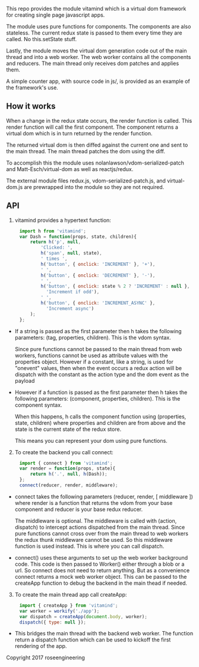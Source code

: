 
This repo provides the module vitamind which is a virtual dom framework
for creating single page javascript apps.

The module uses pure functions for components.  The components are also
stateless. The current redux state is passed to them every time 
they are called.  No this.setState stuff.

Lastly, the module moves the virtual dom generation code out of the
main thread and into a web worker.  The web worker contains all the components 
and reducers.  The main thread only receives dom patches and applies them.

A simple counter app, with source code in js/, is provided as an
example of the framework's use.


## How it works

When a change in the redux state occurs, the render function 
is called.  This render function will call the first component.
The component returns a virtual dom which is in turn returned by
the render function.

The returned virtual dom is then diffed against the current one and sent
to the main thread.  The main thread patches the dom using the diff.

To accomplish this the module uses nolanlawson/vdom-serialized-patch and 
Matt-Esch/virtual-dom as well as reactjs/redux.

The external module files redux.js, vdom-serialized-patch.js, and virtual-dom.js 
are prewrapped into the module so they are not required.


## API

1. vitamind provides a hypertext function:

```javascript
     import h from 'vitamind';
     var Dash = function(props, state, children){
         return h('p', null,
             'Clicked: ',
             h('span', null, state),
             ' times ',
             h('button', { onclick: 'INCREMENT' }, '+'),
             ' ',
             h('button', { onclick: 'DECREMENT' }, '-'),
             ' ',
             h('button', { onclick: state % 2 ? 'INCREMENT' : null }, 
               'Increment if odd'),
             ' ',
             h('button', { onclick: 'INCREMENT_ASYNC' }, 
               'Increment async')
         );
     };
```

*  If a string is passed as the first parameter then h takes the
   following parameters: (tag, properties, children).  This is the vdom
   syntax.

   Since pure functions cannot be passed to the main thread
   from web workers, functions cannot be used as attribute values with the
   properties object.  However if a constant, like a string, is used
   for "onevent" values,
   then when the event occurs a redux action will be dispatch with the 
   constant as the action type and the dom event as the payload

*  However if a function is passed as the first parameter then h takes the 
   following parameters: (component, properties, children).  This is the component
   syntax.

   When this happens, h calls the component function using 
   (properties, state, children) where properties and children are from above
   and the state is the current state of the redux store.

   This means you can represent your dom using pure functions.


2. To create the backend you call connect:  

```javascript
     import { connect } from 'vitamind';
     var render = function(props, state){
         return h('.', null, h(Dash));
     };
     connect(reducer, render, middleware);
```


*  connect takes the following parameters (reducer, render, [ middleware ])
   where render is a function that returns the vdom from your base component 
   and reducer is your base redux reducer.

   The middleware is optional.  The middleware is called with 
   (action, dispatch) to intercept actions dispatched from the main 
   thread.  Since pure functions cannot cross over from the main thread 
   to web workers the redux thunk middleware cannot be used.  So this
   middleware function is used instead.  This is where you can call dispatch.

*  connect() uses these arguments to set up the web worker background
   code.  This code is then passed to Worker() either through a blob 
   or a url.  So connect does not need to return anything.  But as a 
   convenience connect returns a mock web worker object.  This
   can be passed to the createApp function to debug the backend in the
   main thead if needed.


3. To create the main thread app call createApp:  

```javascript
     import { createApp } from 'vitamind';
     var worker = workify('./app');
     var dispatch = createApp(document.body, worker);
     dispatch({ type: null });
```


*  This bridges the main thread with the backend web worker.  The
   function return a dispatch function which can be used to kickoff
   the first rendering of the app.


Copyright 2017 roseengineering

